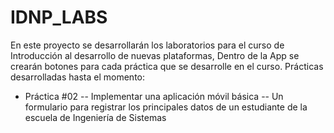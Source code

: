 # IDNP_LABS
En este proyecto se desarrollarán los laboratorios para el curso de Introducción al desarrollo de nuevas plataformas, Dentro de la App se crearán botones para cada práctica que se desarrolle en el curso.
Prácticas desarrolladas hasta el momento:
- Práctica #02
-- Implementar una aplicación móvil básica
-- Un formulario para registrar los principales datos de un estudiante de la escuela de Ingeniería de Sistemas

